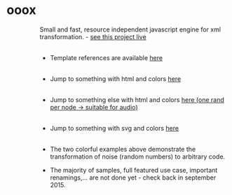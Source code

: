 # ooox
<div id="supercontainer" style="width:70%%;margin-left:15%">
Small and fast, resource independent javascript engine for xml transformation.
- <a href="http://www.tipozerozero.com/ooox/" target="_blank">see this project live</a><br/><br/>

- Template references are available <a href="http://www.tipozerozero.com/ooox/index.htm">here</a><br/><br/>
- Jump to something with html and colors <a href="http://www.tipozerozero.com/ooox/sample.htm?t=randomhtml">here</a> <br/><br/>
- Jump to something else with html and colors <a href="http://www.tipozerozero.com/ooox/sample.htm?t=colorhtml2">here (one rand per node -> suitable for audio)</a><br/><br/>
- Jump to something with svg and colors <a href="http://www.tipozerozero.com/ooox/sample.htm?t=randomsvg">here </a><br/><br/>
- The two colorful examples above demonstrate the transformation of noise (random numbers) to arbitrary code.<br/>

- The majority of samples, full featured use case, important renamings,... are not done yet - check back in september 2015.<br/>
</div>
